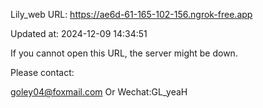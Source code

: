Lily_web URL: https://ae6d-61-165-102-156.ngrok-free.app

Updated at: 2024-12-09 14:34:51

If you cannot open this URL, the server might be down.

Please contact: 

goley04@foxmail.com Or Wechat:GL_yeaH